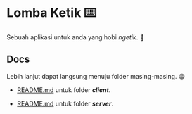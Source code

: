 # Lomba Ketik ⌨️

Sebuah aplikasi untuk anda yang hobi _ngetik_. 🤩

## Docs

Lebih lanjut dapat langsung menuju folder masing-masing. 😁

 - [README.md](https://github.com/lomba-ketik/app/tree/master/client) untuk folder _**client**_.

 - [README.md](https://github.com/lomba-ketik/app/tree/master/server) untuk folder _**server**_.
